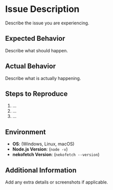# Issue Description
Describe the issue you are experiencing.

## Expected Behavior
Describe what should happen.

## Actual Behavior
Describe what is actually happening.

## Steps to Reproduce
1. …
2. …
3. …

## Environment
- **OS**: (Windows, Linux, macOS)
- **Node.js Version**: (`node -v`)
- **nekofetch Version**: (`nekofetch --version`)

## Additional Information
Add any extra details or screenshots if applicable.
